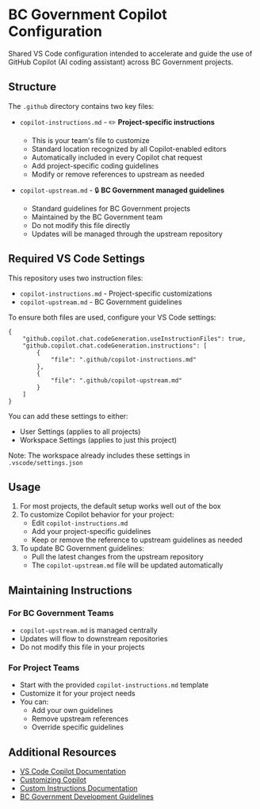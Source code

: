 # BC Government Copilot Configuration

Shared VS Code configuration intended to accelerate and guide the use of GitHub Copilot (AI coding assistant) across BC Government projects.

## Structure

The `.github` directory contains two key files:

- `copilot-instructions.md` - ✏️ **Project-specific instructions**
  - This is your team's file to customize
  - Standard location recognized by all Copilot-enabled editors
  - Automatically included in every Copilot chat request
  - Add project-specific coding guidelines
  - Modify or remove references to upstream as needed

- `copilot-upstream.md` - 🔒 **BC Government managed guidelines**
  - Standard guidelines for BC Government projects
  - Maintained by the BC Government team
  - Do not modify this file directly
  - Updates will be managed through the upstream repository

## Required VS Code Settings

This repository uses two instruction files:
- `copilot-instructions.md` - Project-specific customizations
- `copilot-upstream.md` - BC Government guidelines

To ensure both files are used, configure your VS Code settings:

```jsonc
{
    "github.copilot.chat.codeGeneration.useInstructionFiles": true,
    "github.copilot.chat.codeGeneration.instructions": [
        {
            "file": ".github/copilot-instructions.md"
        },
        {
            "file": ".github/copilot-upstream.md"
        }
    ]
}
```

You can add these settings to either:
- User Settings (applies to all projects)
- Workspace Settings (applies to just this project)

Note: The workspace already includes these settings in `.vscode/settings.json`

## Usage

1. For most projects, the default setup works well out of the box
2. To customize Copilot behavior for your project:
   - Edit `copilot-instructions.md`
   - Add your project-specific guidelines
   - Keep or remove the reference to upstream guidelines as needed
3. To update BC Government guidelines:
   - Pull the latest changes from the upstream repository
   - The `copilot-upstream.md` file will be updated automatically

## Maintaining Instructions

### For BC Government Teams
- `copilot-upstream.md` is managed centrally
- Updates will flow to downstream repositories
- Do not modify this file in your projects

### For Project Teams
- Start with the provided `copilot-instructions.md` template
- Customize it for your project needs
- You can:
  - Add your own guidelines
  - Remove upstream references
  - Override specific guidelines

## Additional Resources

- [VS Code Copilot Documentation](https://code.visualstudio.com/docs/copilot/overview)
- [Customizing Copilot](https://code.visualstudio.com/docs/copilot/copilot-customization)
- [Custom Instructions Documentation](https://code.visualstudio.com/docs/copilot/copilot-customization)
- [BC Government Development Guidelines](https://github.com/bcgov/vscode-settings)
